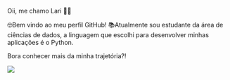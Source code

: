  Oii, me chamo Lari 👋🏼

🤓Bem vindo ao meu perfil GitHub!
📚Atualmente sou estudante da área de ciências de dados, a linguagem que escolhi para desenvolver minhas aplicações é o Python.

<link rel="stylesheet" href="https://cdn.jsdelivr.net/gh/devicons/devicon@v2.15.1/devicon.min.css">

Bora conhecer mais da minha trajetória?!

<a href="https://www.linkedin.com/in/larissakelity" target="_blank"><img src="https://img.shields.io/badge/-LinkedIn-%230077B5?style=for-the-badge&logo=linkedin&logoColor=white" target="_blank"></a>
